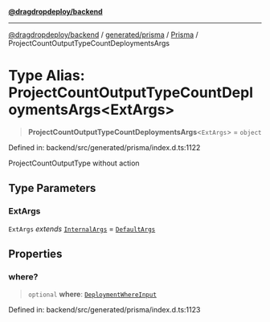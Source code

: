 [**@dragdropdeploy/backend**](../../../../../README.md)

***

[@dragdropdeploy/backend](../../../../../README.md) / [generated/prisma](../../../README.md) / [Prisma](../README.md) / ProjectCountOutputTypeCountDeploymentsArgs

# Type Alias: ProjectCountOutputTypeCountDeploymentsArgs\<ExtArgs\>

> **ProjectCountOutputTypeCountDeploymentsArgs**\<`ExtArgs`\> = `object`

Defined in: backend/src/generated/prisma/index.d.ts:1122

ProjectCountOutputType without action

## Type Parameters

### ExtArgs

`ExtArgs` *extends* [`InternalArgs`](../../../runtime/library/type-aliases/InternalArgs.md) = [`DefaultArgs`](../../../runtime/library/type-aliases/DefaultArgs.md)

## Properties

### where?

> `optional` **where**: [`DeploymentWhereInput`](DeploymentWhereInput.md)

Defined in: backend/src/generated/prisma/index.d.ts:1123
